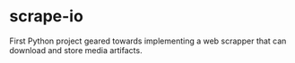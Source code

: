 # scrape-io
First Python project geared towards implementing a web scrapper that can download and store media artifacts.
